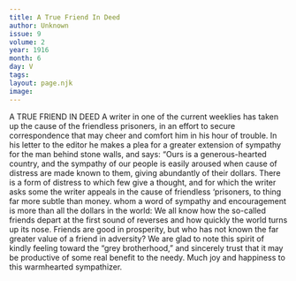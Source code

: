 ```yaml
---
title: A True Friend In Deed
author: Unknown
issue: 9
volume: 2
year: 1916
month: 6
day: V
tags:
layout: page.njk
image:
---
```

A TRUE FRIEND IN DEED       A writer in one of the current weeklies has taken up the cause of the friendless prisoners, in an effort to secure correspondence that may cheer and comfort him in his hour of trouble. In his letter to the editor he makes a plea for a greater extension of sympathy for the man behind stone walls, and says: “Ours is a generous-hearted country, and the sympathy of our people is easily aroused when cause of distress are made known to them, giving abundantly of their dollars.       There is a form of distress to which few give a thought, and for which the writer asks some the writer appeals in the cause of friendless ‘prisoners, to thing far more subtle than money. whom a word of sympathy and encouragement is more than all the dollars in the world: We all know how the so-called friends depart at the first sound of reverses and how quickly the world turns up its nose. Friends are good in prosperity, but who has not known the far greater value of a friend in adversity?       We are glad to note this spirit of kindly feeling toward the “grey brotherhood,” and sincerely trust that it may be productive of some real benefit to the needy. Much joy and happiness to this warmhearted sympathizer.    


